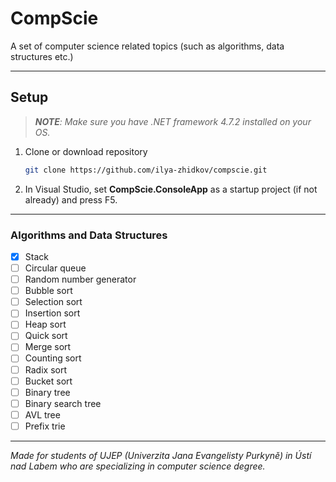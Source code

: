 ﻿# CompScie

A set of computer science related topics (such as algorithms, data structures etc.)

---

## Setup

> _**NOTE**: Make sure you have .NET framework 4.7.2 installed on your OS._

1. Clone or download repository
   
    ```bash
    git clone https://github.com/ilya-zhidkov/compscie.git
    ```

2. In Visual Studio, set **CompScie.ConsoleApp** as a startup project (if not already) and press F5.

---

### Algorithms and Data Structures

- [x] Stack
- [ ] Circular queue
- [ ] Random number generator
- [ ] Bubble sort
- [ ] Selection sort
- [ ] Insertion sort
- [ ] Heap sort
- [ ] Quick sort
- [ ] Merge sort
- [ ] Counting sort
- [ ] Radix sort
- [ ] Bucket sort
- [ ] Binary tree
- [ ] Binary search tree
- [ ] AVL tree
- [ ] Prefix trie

---

*Made for students of UJEP (Univerzita Jana Evangelisty Purkyně) in Ústí nad Labem who are specializing in computer science degree.*
